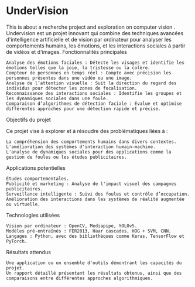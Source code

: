 # UnderVision
This is about a recherche project and exploration on computer vision . 
Undervision est un projet innovant qui combine des techniques avancées d'intelligence artificielle et de vision par ordinateur pour analyser les comportements humains, les émotions, et les interactions sociales à partir de vidéos et d'images.
Fonctionnalités principales

    Analyse des émotions faciales : Détecte les visages et identifie les émotions telles que la joie, la tristesse ou la colère.
    Compteur de personnes en temps réel : Compte avec précision les personnes présentes dans une vidéo ou une image.
    Analyse de l’attention visuelle : Suit la direction du regard des individus pour détecter les zones de focalisation.
    Reconnaissance des interactions sociales : Identifie les groupes et les dynamiques sociales dans une foule.
    Comparaison d’algorithmes de détection faciale : Évalue et optimise différentes approches pour une détection rapide et précise.

Objectifs du projet

Ce projet vise à explorer et à résoudre des problématiques liées à :

    La compréhension des comportements humains dans divers contextes.
    L'amélioration des systèmes d'interaction humain-machine.
    L'analyse de dynamiques sociales pour des applications comme la gestion de foules ou les études publicitaires.

Applications potentielles

    Études comportementales.
    Publicité et marketing : Analyse de l'impact visuel des campagnes publicitaires.
    Surveillance intelligente : Suivi des foules et contrôle d’occupation.
    Amélioration des interactions dans les systèmes de réalité augmentée ou virtuelle.

Technologies utilisées

    Vision par ordinateur : OpenCV, Mediapipe, YOLOv5.
    Modèles pré-entraînés : FER2013, Haar cascades, HOG + SVM, CNN.
    Langages : Python, avec des bibliothèques comme Keras, TensorFlow et PyTorch.

Résultats attendus

    Une application ou un ensemble d'outils démontrant les capacités du projet.
    Un rapport détaillé présentant les résultats obtenus, ainsi que des comparaisons entre différentes approches algorithmiques.
